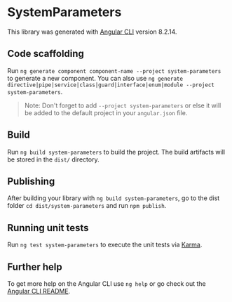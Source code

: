 # SystemParameters

This library was generated with [Angular CLI](https://github.com/angular/angular-cli) version 8.2.14.

## Code scaffolding

Run `ng generate component component-name --project system-parameters` to generate a new component. You can also use `ng generate directive|pipe|service|class|guard|interface|enum|module --project system-parameters`.
> Note: Don't forget to add `--project system-parameters` or else it will be added to the default project in your `angular.json` file. 

## Build

Run `ng build system-parameters` to build the project. The build artifacts will be stored in the `dist/` directory.

## Publishing

After building your library with `ng build system-parameters`, go to the dist folder `cd dist/system-parameters` and run `npm publish`.

## Running unit tests

Run `ng test system-parameters` to execute the unit tests via [Karma](https://karma-runner.github.io).

## Further help

To get more help on the Angular CLI use `ng help` or go check out the [Angular CLI README](https://github.com/angular/angular-cli/blob/master/README.md).
